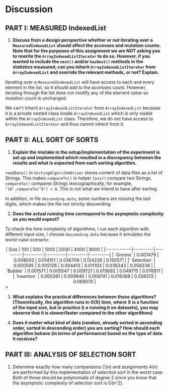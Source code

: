 # Discussion

## PART I: MEASURED IndexedList

1. **Discuss from a design perspective whether or not iterating over a `MeasuredIndexedList` should affect the accesses and mutation counts. Note that for the purposes of this assignment we are NOT asking you to rewrite the `ArrayIndexedListIterator` to do so. However, if you wanted to include the `next()` and/or `hasNext()` methods in the statistics measured, can you inherit `ArrayIndexedListIterator` from `ArrayIndexedList` and override the relevant methods, or not? Explain.**

Iterating over a `MeasuredIndexedList` will have access to each and every element in the list, so it should add to the accesses count. 
However, iterating through the list does not modify any of the element value so mutation count is unchanged. 

We can't inherit `ArrayIndexedListIterator` from `ArrayIndexedList` because it is a private nested class inside `ArrayIndexedList`
which is only visible within the `ArrayIndexedList` class. Therefore, we do not have access to `ArrayIndexedListIterator` and thus cannot
inherit from it.

## PART II: ALL SORT OF SORTS

1. **Explain the mistake in the setup/implementation of the experiment is set up and implemented which resulted in a discrepancy between the results and what is expected from each sorting algorithm.**

`readData()` in `SortingAlgorithmDriver` stores content of data files as a list of Strings. This makes `compareTo()` 
in helper `less()` compare two Strings. `compareTo()` compares Strings lexicographically, for example, `"10".compareTo("9") < 0`. This is not what we
intend to have after sorting.

In addition, in file `descending.data`, some numbers are missing the last digits, which makes the file 
not strictly descending.

2. **Does the actual running time correspond to the asymptotic complexity as you would expect?**

To check the time complexity of algorithms, I run each algorithm with different input size, I choose
`descending.data` because it simulates the worst-case scenario:

<center>
| Size        | 100      | 500      | 1000     | 2000     | 4000     | 8000     |
|-------------|----------|----------|----------|----------|----------|----------|
| `Gnome`     | 0.007479 | 0.008003 | 0.014151 | 0.036708 | 0.124228 | 0.150571 |
| `Selection` | 0.000595 | 0.005128 | 0.004413 | 0.011103 | 0.038343 | 0.056238 |
| `Bubble`    | 0.001571 | 0.005547 | 0.009721 | 0.013692 | 0.049715 | 0.076911 |
| `Insertion` | 0.000391 | 0.009940 | 0.009741 | 0.016389 | 0.058313 | 0.069070 |
</center>>

3. **What explains the practical differences between these algorithms? (Theoretically, the algorithm runs in O(X) time, where X is a function of the input size, but in practice (i.e running it on datasets), you may observe that it is slower/faster compared to the other algorithms)**



4. **Does it matter what kind of data (random, already sorted in ascending order, sorted in descending order) you are sorting? How should each algorithm behave (in terms of performance) based on the type of data it receives?**




## PART III: ANALYSIS OF SELECTION SORT

1. Determine exactly how many comparisons C(n) and assignments A(n) are performed by this implementation of selection sort in the worst case. Both of those should be polynomials of degree 2 since you know that the asymptotic complexity of selection sort is O(n^2).

